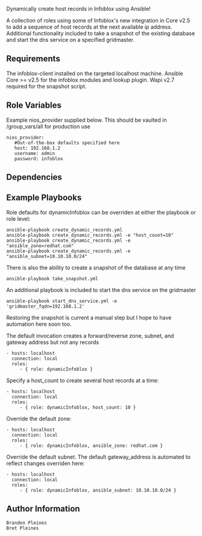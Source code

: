 Dynamically create host records in Infoblox using Ansible!

A collection of roles using some of Infoblox's new integration in Core v2.5 to add a sequence of host records at the next available ip address. Additional functionality included to take a snapshot of the existing database and start the dns service on a specified gridmaster.

Requirements
------------

The infoblox-client installed on the targeted localhost machine. Ansible Core >= v2.5 for the infoblox modules and lookup plugin. Wapi v2.7 required for the snapshot script.

Role Variables
--------------
Example nios_provider supplied below. This should be vaulted in /group_vars/all for production use

```
nios_provider:
   #Out-of-the-box defaults specified here
   host: 192.168.1.2
   username: admin
   password: infoblox
```
Dependencies
------------

Example Playbooks
-----------------
Role defaults for dynamicInfoblox can be overriden at either the playbook or role level:

```
ansible-playbook create_dynamic_records.yml
ansible-playbook create_dynamic_records.yml -e "host_count=10"
ansible-playbook create_dynamic_records.yml -e "ansible_zone=redhat.com"
ansible-playbook create_dynamic_records.yml -e "ansible_subnet=10.10.10.0/24"
```

There is also the ability to create a snapshot of the database at any time
```
ansible-playbook take_snapshot.yml
```

An additional playbook is included to start the dns service on the gridmaster
```
ansible-playbook start_dns_service.yml -e 'gridmaster_fqdn=192.168.1.2'
```

Restoring the snapshot is current a manual step but I hope to have automation here soon too.

The default invocation creates a forward/reverse zone, subnet, and gateway address but not any records

    - hosts: localhost
      connection: local
      roles:
         - { role: dynamicInfoblox }

Specify a host_count to create several host records at a time:

    - hosts: localhost
      connection: local
      roles:
         - { role: dynamicInfoblox, host_count: 10 }

Override the default zone:

    - hosts: localhost
      connection: local
      roles:
         - { role: dynamicInfoblox, ansible_zone: redhat.com }

Override the default subnet. The default gateway_address is automated to reflect changes overriden here:

    - hosts: localhost
      connection: local
      roles:
         - { role: dynamicInfoblox, ansible_subnet: 10.10.10.0/24 }

Author Information
------------------
```
Branden Pleines
Bret Pleines
```
